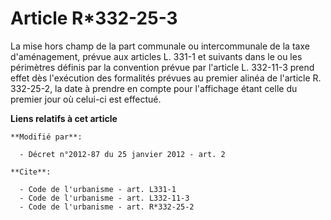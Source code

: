 # Article R*332-25-3

La mise hors champ de la part communale ou intercommunale de la taxe d'aménagement, prévue aux articles L. 331-1 et suivants
dans le ou les périmètres définis par la convention prévue par l'article L. 332-11-3 prend effet dès l'exécution des
formalités prévues au premier alinéa de l'article R. 332-25-2, la date à prendre en compte pour l'affichage étant celle du
premier jour où celui-ci est effectué.

**Liens relatifs à cet article**

	**Modifié par**:

	  - Décret n°2012-87 du 25 janvier 2012 - art. 2

	**Cite**:

	  - Code de l'urbanisme - art. L331-1
	  - Code de l'urbanisme - art. L332-11-3
	  - Code de l'urbanisme - art. R*332-25-2
